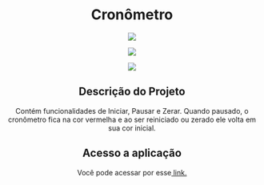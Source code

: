 <h1 align="center">Cronômetro</h1>
<p align="center">
<img src="https://user-images.githubusercontent.com/72825535/195407547-8b177b9c-eb3a-44b5-a489-48cdeecacf0a.gif">
</p>

<p align="center"> <img src="https://img.shields.io/github/license/mateusrr/cronometro"/></p>

<p align="center">
<img src="http://img.shields.io/static/v1?label=STATUS&message=FINALIZADO%20&color=GREEN&style=for-the-badge"/>
</p>

<h2 align="center">Descrição do Projeto</h2>
<p align="center">Contém funcionalidades de Iniciar, Pausar e Zerar. Quando pausado, o cronômetro fica na cor vermelha e ao ser reiniciado ou zerado ele volta em sua cor inicial.</p>

<h2 align="center">Acesso a aplicação</h2>
<p align="center">
 Você pode acessar por esse<a href="https://mateusrr.github.io/cronometro//" target="_blank"> link.</a>
 </p>
